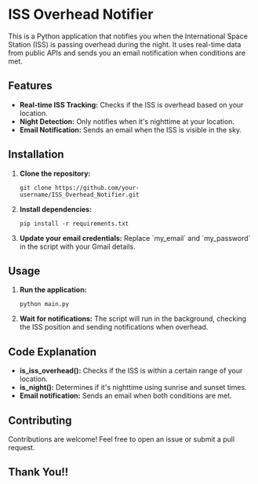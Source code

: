 <!DOCTYPE html>
<html lang="en">
<head>
    <meta charset="UTF-8">
    <meta name="viewport" content="width=device-width, initial-scale=1.0">
</head>
<body>

<h1>ISS Overhead Notifier</h1>

<p>This is a Python application that notifies you when the International Space Station (ISS) is passing overhead during the night. It uses real-time data from public APIs and sends you an email notification when conditions are met.</p>

<h2>Features</h2>
<ul>
    <li><strong>Real-time ISS Tracking:</strong> Checks if the ISS is overhead based on your location.</li>
    <li><strong>Night Detection:</strong> Only notifies when it's nighttime at your location.</li>
    <li><strong>Email Notification:</strong> Sends an email when the ISS is visible in the sky.</li>
</ul>

<h2>Installation</h2>
<ol>
    <li><strong>Clone the repository:</strong>
        <pre><code>git clone https://github.com/your-username/ISS_Overhead_Notifier.git</code></pre>
    </li>
    <li><strong>Install dependencies:</strong>
        <pre><code>pip install -r requirements.txt</code></pre>
    </li>
    <li><strong>Update your email credentials:</strong> Replace `my_email` and `my_password` in the script with your Gmail details.</li>
</ol>

<h2>Usage</h2>
<ol>
    <li><strong>Run the application:</strong>
        <pre><code>python main.py</code></pre>
    </li>
    <li><strong>Wait for notifications:</strong> The script will run in the background, checking the ISS position and sending notifications when overhead.</li>
</ol>

<h2>Code Explanation</h2>
<ul>
    <li><strong>is_iss_overhead():</strong> Checks if the ISS is within a certain range of your location.</li>
    <li><strong>is_night():</strong> Determines if it's nighttime using sunrise and sunset times.</li>
    <li><strong>Email notification:</strong> Sends an email when both conditions are met.</li>
</ul>

<h2>Contributing</h2>
<p>Contributions are welcome! Feel free to open an issue or submit a pull request.</p>

<h2>Thank You!!</h2>
</body>
</html>
